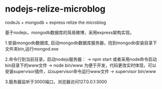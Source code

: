 # nodejs-relize-microblog
nodeJs + mongodb + express relize the microblog


基于nodejs，mongodb数据库的简易微博，采用express架构实现。

1.安装mongodb数据库, 启动mongodb数据库服务器，找到mongodb安装目录下文件夹bin,运行mongod.exe

2.命令行到当前目录，启动nodejs服务器：
-> npm start 
或者采用node命令启动bin目录下的www文件 
-> node bin/www 
为便于开发，代码更改实时体现，可以安装supervisor插件，以supervisor命令运行www文件
-> supervisor bin/www

3.服务器监听于3000端口，浏览器访问127.0.0.1:3000
